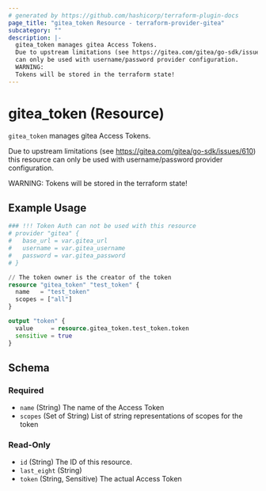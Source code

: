 ```yaml
---
# generated by https://github.com/hashicorp/terraform-plugin-docs
page_title: "gitea_token Resource - terraform-provider-gitea"
subcategory: ""
description: |-
  gitea_token manages gitea Access Tokens.
  Due to upstream limitations (see https://gitea.com/gitea/go-sdk/issues/610) this resource
  can only be used with username/password provider configuration.
  WARNING:
  Tokens will be stored in the terraform state!
---
```


# gitea_token (Resource)

`gitea_token` manages gitea Access Tokens.

Due to upstream limitations (see https://gitea.com/gitea/go-sdk/issues/610) this resource
can only be used with username/password provider configuration.

WARNING:
Tokens will be stored in the terraform state!

## Example Usage

```terraform
### !!! Token Auth can not be used with this resource
# provider "gitea" {
#   base_url = var.gitea_url
#   username = var.gitea_username
#   password = var.gitea_password
# }

// The token owner is the creator of the token
resource "gitea_token" "test_token" {
  name   = "test_token"
  scopes = ["all"]
}

output "token" {
  value     = resource.gitea_token.test_token.token
  sensitive = true
}
```

<!-- schema generated by tfplugindocs -->
## Schema

### Required

- `name` (String) The name of the Access Token
- `scopes` (Set of String) List of string representations of scopes for the token

### Read-Only

- `id` (String) The ID of this resource.
- `last_eight` (String)
- `token` (String, Sensitive) The actual Access Token
